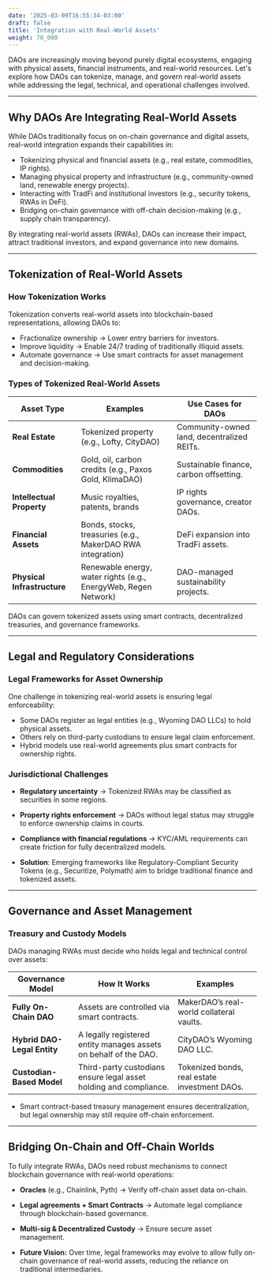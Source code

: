 ```yaml
---
date: '2025-03-09T16:55:34-03:00'
draft: false
title: 'Integration with Real-World Assets'
weight: 70_000
---
```


DAOs are increasingly moving beyond purely digital ecosystems, engaging with physical assets, financial instruments, and real-world resources. Let's explore how DAOs can tokenize, manage, and govern real-world assets while addressing the legal, technical, and operational challenges involved.  

---

## **Why DAOs Are Integrating Real-World Assets**  

While DAOs traditionally focus on on-chain governance and digital assets, real-world integration expands their capabilities in:  
- Tokenizing physical and financial assets (e.g., real estate, commodities, IP rights).  
- Managing physical property and infrastructure (e.g., community-owned land, renewable energy projects).  
- Interacting with TradFi and institutional investors (e.g., security tokens, RWAs in DeFi).  
- Bridging on-chain governance with off-chain decision-making (e.g., supply chain transparency).  

By integrating real-world assets (RWAs), DAOs can increase their impact, attract traditional investors, and expand governance into new domains.  

---

## **Tokenization of Real-World Assets**  

### **How Tokenization Works**  
Tokenization converts real-world assets into blockchain-based representations, allowing DAOs to:  
- Fractionalize ownership → Lower entry barriers for investors.  
- Improve liquidity → Enable 24/7 trading of traditionally illiquid assets.  
- Automate governance → Use smart contracts for asset management and decision-making.

### **Types of Tokenized Real-World Assets**  

| **Asset Type** | **Examples** | **Use Cases for DAOs** |
|--------------|-------------|------------------|
| **Real Estate** | Tokenized property (e.g., Lofty, CityDAO) | Community-owned land, decentralized REITs. |
| **Commodities** | Gold, oil, carbon credits (e.g., Paxos Gold, KlimaDAO) | Sustainable finance, carbon offsetting. |
| **Intellectual Property** | Music royalties, patents, brands | IP rights governance, creator DAOs. |
| **Financial Assets** | Bonds, stocks, treasuries (e.g., MakerDAO RWA integration) | DeFi expansion into TradFi assets. |
| **Physical Infrastructure** | Renewable energy, water rights (e.g., EnergyWeb, Regen Network) | DAO-managed sustainability projects. |

DAOs can govern tokenized assets using smart contracts, decentralized treasuries, and governance frameworks.  

---

## **Legal and Regulatory Considerations**  

### **Legal Frameworks for Asset Ownership**  
One challenge in tokenizing real-world assets is ensuring legal enforceability:  
- Some DAOs register as legal entities (e.g., Wyoming DAO LLCs) to hold physical assets.  
- Others rely on third-party custodians to ensure legal claim enforcement.  
- Hybrid models use real-world agreements plus smart contracts for ownership rights.  

### **Jurisdictional Challenges**  
- **Regulatory uncertainty** → Tokenized RWAs may be classified as securities in some regions.  
- **Property rights enforcement** → DAOs without legal status may struggle to enforce ownership claims in courts.  
- **Compliance with financial regulations** → KYC/AML requirements can create friction for fully decentralized models.  

- **Solution**: Emerging frameworks like Regulatory-Compliant Security Tokens (e.g., Securitize, Polymath) aim to bridge traditional finance and tokenized assets.  

---

## **Governance and Asset Management**  

### **Treasury and Custody Models**  
DAOs managing RWAs must decide who holds legal and technical control over assets:  

| **Governance Model** | **How It Works** | **Examples** |
|-------------------|---------------|-------------|
| **Fully On-Chain DAO** | Assets are controlled via smart contracts. | MakerDAO’s real-world collateral vaults. |
| **Hybrid DAO-Legal Entity** | A legally registered entity manages assets on behalf of the DAO. | CityDAO’s Wyoming DAO LLC. |
| **Custodian-Based Model** | Third-party custodians ensure legal asset holding and compliance. | Tokenized bonds, real estate investment DAOs. |

- Smart contract-based treasury management ensures decentralization, but legal ownership may still require off-chain enforcement.  

---

## **Bridging On-Chain and Off-Chain Worlds**  

To fully integrate RWAs, DAOs need robust mechanisms to connect blockchain governance with real-world operations:  
- **Oracles** (e.g., Chainlink, Pyth) → Verify off-chain asset data on-chain.  
- **Legal agreements + Smart Contracts** → Automate legal compliance through blockchain-based governance.  
- **Multi-sig & Decentralized Custody** → Ensure secure asset management.  

- **Future Vision:** Over time, legal frameworks may evolve to allow fully on-chain governance of real-world assets, reducing the reliance on traditional intermediaries.  

